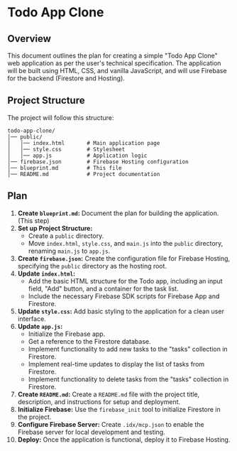 # Todo App Clone

## Overview

This document outlines the plan for creating a simple "Todo App Clone" web application as per the user's technical specification. The application will be built using HTML, CSS, and vanilla JavaScript, and will use Firebase for the backend (Firestore and Hosting).

## Project Structure

The project will follow this structure:

```
todo-app-clone/
│── public/
│   │── index.html       # Main application page
│   │── style.css        # Stylesheet
│   │── app.js           # Application logic
│── firebase.json        # Firebase Hosting configuration
│── blueprint.md         # This file
│── README.md            # Project documentation
```

## Plan

1.  **Create `blueprint.md`:** Document the plan for building the application. (This step)
2.  **Set up Project Structure:**
    *   Create a `public` directory.
    *   Move `index.html`, `style.css`, and `main.js` into the `public` directory, renaming `main.js` to `app.js`.
3.  **Create `firebase.json`:** Create the configuration file for Firebase Hosting, specifying the `public` directory as the hosting root.
4.  **Update `index.html`:**
    *   Add the basic HTML structure for the Todo app, including an input field, "Add" button, and a container for the task list.
    *   Include the necessary Firebase SDK scripts for Firebase App and Firestore.
5.  **Update `style.css`:** Add basic styling to the application for a clean user interface.
6.  **Update `app.js`:**
    *   Initialize the Firebase app.
    *   Get a reference to the Firestore database.
    *   Implement functionality to add new tasks to the "tasks" collection in Firestore.
    *   Implement real-time updates to display the list of tasks from Firestore.
    *   Implement functionality to delete tasks from the "tasks" collection in Firestore.
7.  **Create `README.md`:** Create a `README.md` file with the project title, description, and instructions for setup and deployment.
8.  **Initialize Firebase:** Use the `firebase_init` tool to initialize Firestore in the project.
9.  **Configure Firebase Server:** Create `.idx/mcp.json` to enable the Firebase server for local development and testing.
10. **Deploy:** Once the application is functional, deploy it to Firebase Hosting.
